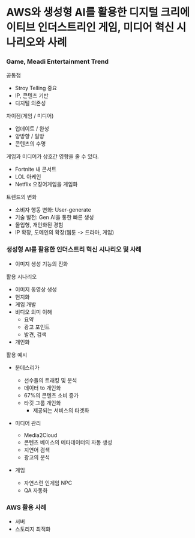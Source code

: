 # AWS와 생성형 AI를 활용한 디지털 크리에이티브 인더스트리인 게임, 미디어 혁신 시나리오와 사례

### Game, Meadi Entertainment Trend

공통점

- Stroy Telling 중요
- IP, 콘텐츠 기반
- 디지털 의존성

차이점(게임 / 미디어)

- 업데이트 / 완성
- 양방향 / 일방
- 콘텐츠의 수명

게임과 미디어가 상호간 영향을 줄 수 있다.

- Fortnite 내 콘서트
- LOL 아케인
- Netflix 오징어게임을 게임화

트렌드의 변화

- 소비자 행동 변화: User-generate
- 기술 발전: Gen AI을 통한 빠른 생성
- 몰입형, 개인화된 경험
- IP 확장, 도메인의 확장(웹툰 -> 드라마, 게임)

### 생성형 AI를 활용한 인더스트리 혁신 시나리오 및 사례

- 이미지 생성 기능의 진화

활용 시나리오

- 이미지 동영상 생성
- 현지화
- 게임 개발
- 비디오 의미 이해
  - 요약
  - 광고 포인트
  - 발견, 검색
- 개인화

활용 예시

- 분데스리가

  - 선수들의 트래킹 및 분석
  - 데이터 to 개인화
  - 67%의 콘텐츠 소비 증가
  - 타깃 그룹 개인화
    - 제공되는 서비스의 타겟화

- 미디어 관리

  - Media2Cloud
  - 콘텐츠 베이스의 메타데이터의 자동 생성
  - 지연어 검색
  - 광고의 분석

- 게임
  - 자연스런 인게임 NPC
  - QA 자동화

### AWS 활용 사례

- 서버
- 스토리지 최적화
